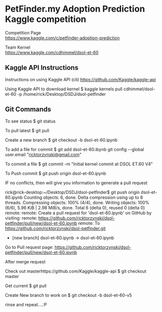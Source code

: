 # PetFinder.my Adoption Prediction Kaggle competition

Competition Page<br>
https://www.kaggle.com/c/petfinder-adoption-prediction

Team Kernel<br>
https://www.kaggle.com/cdhimmel/dsol-et-60

## Kaggle API Instructions

Instructions on using Kaggle API (cli)
https://github.com/Kaggle/kaggle-api

Using Kaggle API to download kernel
$ kaggle kernels pull cdhimmel/dsol-et-60 -p /home/rick/Desktop/DSDJ/dsol-petfinder

## Git Commands

To see status
$ git status

To pull latest 
$ git pull

Create a new branch
$ git checkout -b dsol-et-60.ipynb

To add a file for commit
$ git add dsol-et-60.ibynb git config --global user.email "ricktorzynski@gmail.com"

To commit a file 
$ git commit -m "Initial kernel commit at DSOL ET.60 V4"

To Push commit
$ git push origin dsol-et-60.ipynb

IF no conflicts, then will give you information to generate a pull request

rick@rick-desktop:~/Desktop/DSDJ/dsol-petfinder$ git push origin dsol-et-60.ipynb
Counting objects: 6, done.
Delta compression using up to 8 threads.
Compressing objects: 100% (4/4), done.
Writing objects: 100% (6/6), 5.96 KiB | 2.98 MiB/s, done.
Total 6 (delta 0), reused 0 (delta 0)
remote: 
remote: Create a pull request for 'dsol-et-60.ipynb' on GitHub by visiting:
remote:      https://github.com/ricktorzynski/dsol-petfinder/pull/new/dsol-et-60.ipynb
remote: 
To https://github.com/ricktorzynski/dsol-petfinder.git
 * [new branch]      dsol-et-60.ipynb -> dsol-et-60.ipynb

Go to Pull request page:
https://github.com/ricktorzynski/dsol-petfinder/pull/new/dsol-et-60.ipynb

After merge request

Check out masterhttps://github.com/Kaggle/kaggle-api
$ git checkout master

Get current
$ git pull

Create New branch to work on
$ git checkout -b dsol-et-60-v5

rinse and repeat....:P



